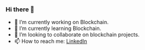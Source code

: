 ### Hi there 👋

- 🔭 I’m currently working on Blockchain.
- 🌱 I’m currently learning Blockchain.
- 👯 I’m looking to collaborate on blockchain projects.
- 📫 How to reach me: [LinkedIn](https://www.linkedin.com/in/niraj-kamdar-5ab13a1a9/)
